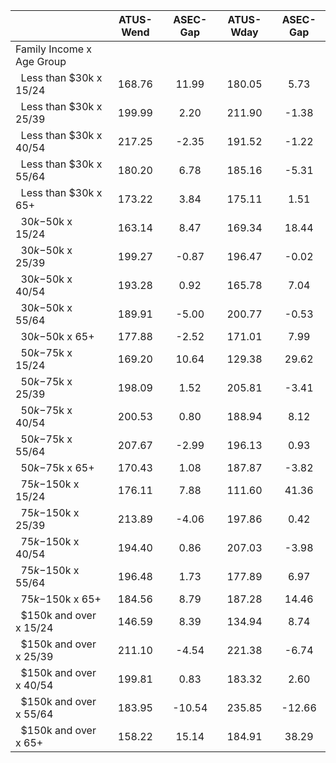 
|                      |    ATUS-Wend |     ASEC-Gap |    ATUS-Wday |     ASEC-Gap |
| -------------------- | :----------: | :----------: | :----------: | :----------: |
| Family Income x Age Group |              |              |              |              |
| &nbsp;&nbsp;Less than $30k x 15/24 |       168.76 |        11.99 |       180.05 |         5.73 |
| &nbsp;&nbsp;Less than $30k x 25/39 |       199.99 |         2.20 |       211.90 |        -1.38 |
| &nbsp;&nbsp;Less than $30k x 40/54 |       217.25 |        -2.35 |       191.52 |        -1.22 |
| &nbsp;&nbsp;Less than $30k x 55/64 |       180.20 |         6.78 |       185.16 |        -5.31 |
| &nbsp;&nbsp;Less than $30k x 65+ |       173.22 |         3.84 |       175.11 |         1.51 |
| &nbsp;&nbsp;$30k-$50k x 15/24 |       163.14 |         8.47 |       169.34 |        18.44 |
| &nbsp;&nbsp;$30k-$50k x 25/39 |       199.27 |        -0.87 |       196.47 |        -0.02 |
| &nbsp;&nbsp;$30k-$50k x 40/54 |       193.28 |         0.92 |       165.78 |         7.04 |
| &nbsp;&nbsp;$30k-$50k x 55/64 |       189.91 |        -5.00 |       200.77 |        -0.53 |
| &nbsp;&nbsp;$30k-$50k x 65+ |       177.88 |        -2.52 |       171.01 |         7.99 |
| &nbsp;&nbsp;$50k-$75k x 15/24 |       169.20 |        10.64 |       129.38 |        29.62 |
| &nbsp;&nbsp;$50k-$75k x 25/39 |       198.09 |         1.52 |       205.81 |        -3.41 |
| &nbsp;&nbsp;$50k-$75k x 40/54 |       200.53 |         0.80 |       188.94 |         8.12 |
| &nbsp;&nbsp;$50k-$75k x 55/64 |       207.67 |        -2.99 |       196.13 |         0.93 |
| &nbsp;&nbsp;$50k-$75k x 65+ |       170.43 |         1.08 |       187.87 |        -3.82 |
| &nbsp;&nbsp;$75k-$150k x 15/24 |       176.11 |         7.88 |       111.60 |        41.36 |
| &nbsp;&nbsp;$75k-$150k x 25/39 |       213.89 |        -4.06 |       197.86 |         0.42 |
| &nbsp;&nbsp;$75k-$150k x 40/54 |       194.40 |         0.86 |       207.03 |        -3.98 |
| &nbsp;&nbsp;$75k-$150k x 55/64 |       196.48 |         1.73 |       177.89 |         6.97 |
| &nbsp;&nbsp;$75k-$150k x 65+ |       184.56 |         8.79 |       187.28 |        14.46 |
| &nbsp;&nbsp;$150k and over x 15/24 |       146.59 |         8.39 |       134.94 |         8.74 |
| &nbsp;&nbsp;$150k and over x 25/39 |       211.10 |        -4.54 |       221.38 |        -6.74 |
| &nbsp;&nbsp;$150k and over x 40/54 |       199.81 |         0.83 |       183.32 |         2.60 |
| &nbsp;&nbsp;$150k and over x 55/64 |       183.95 |       -10.54 |       235.85 |       -12.66 |
| &nbsp;&nbsp;$150k and over x 65+ |       158.22 |        15.14 |       184.91 |        38.29 |

